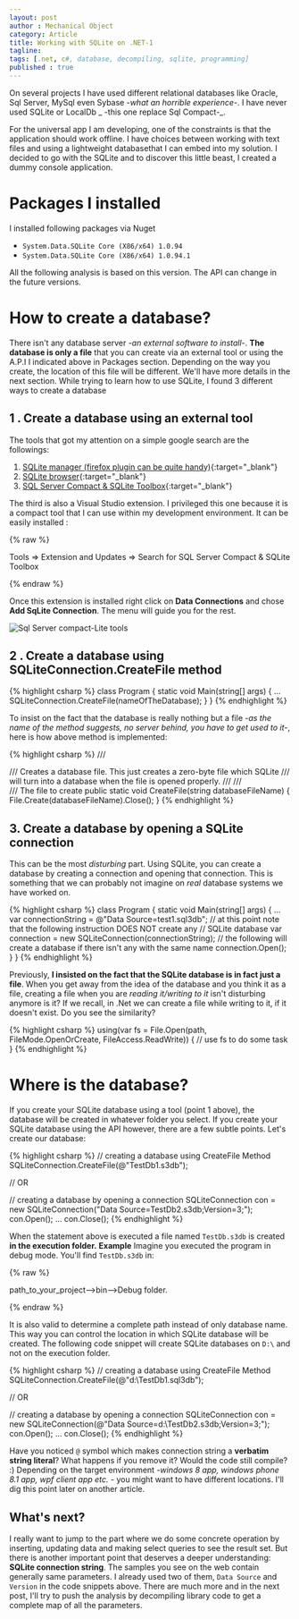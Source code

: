 ```yaml
---
layout: post
author : Mechanical Object
category: Article
title: Working with SQLite on .NET-1
tagline: 
tags: [.net, c#, database, decompiling, sqlite, programming]
published : true
---
```

On several projects I have used different relational databases like Oracle, Sql Server, 
MySql even Sybase _-what an horrible experience-_. I have never used SQLite or LocalDb _
-this one replace Sql Compact-_.

For the universal app I am developing, one of the constraints is that the application 
should work offline. I have choices between working with text files and using a 
lightweight databasethat I can embed into my solution. I decided to go with the SQLite 
and to discover this little beast, I created a dummy console application.

<!--more-->

# Packages I installed

I installed following packages via Nuget 

* `System.Data.SQLite Core (X86/x64) 1.0.94`
* `System.Data.SQLite Core (X86/x64) 1.0.94.1`

All the following analysis is based on this version. The API can change in the future 
versions.

# How to create a database?

There isn't any database server _-an external software to install-_. 
**The database is only a file** that you can create via an external tool or using 
the A.P.I I indicated above in Packages section. Depending on the way you create, 
the location of this file will be different. We'll have more details in the next 
section. While trying to learn how to use SQLite, I found 3 different ways to 
create a database

## 1 . Create a database using an external tool

The tools that got my attention on a simple google search are the followings:

1.  [SQLite manager (firefox plugin can be quite handy)](https://addons.mozilla.org/en-US/firefox/addon/sqlite-manager/){:target="_blank"}
2.  [SQLite browser](http://sourceforge.net/projects/sqlitebrowser/){:target="_blank"}
3.  [SQL Server Compact & SQLite Toolbox](http://sqlcetoolbox.codeplex.com/){:target="_blank"}

The third is also a Visual Studio extension. I privileged this one because it is a compact 
tool that I can use within my development environment. It can be easily installed :

{% raw %}

Tools ⇒ Extension and Updates ⇒ Search for SQL Server Compact & SQLite Toolbox

{% endraw %}


Once this extension is installed right click on **Data Connections** and chose 
**Add SqLite Connection**. The menu will guide you for the rest.

![Sql Server compact-Lite tools](http://i.imgur.com/HBvn7Us.png)



## 2 . Create a database using SQLiteConnection.CreateFile method

{% highlight csharp %}
class Program
{
    static void Main(string[] args)
    {
    ...
    SQLiteConnection.CreateFile(nameOfTheDatabase);
    }
}
{% endhighlight %}


To insist on the fact that the database is really nothing but a file 
_-as the name of the method suggests, no server behind, you have to get used to 
it-_, here is how above method is implemented:

{% highlight csharp %}
 /// <summary>
 /// Creates a database file.  This just creates a zero-byte file which SQLite
 ///             will turn into a database when the file is opened properly.
 /// 
 /// </summary>
 /// <param name="databaseFileName">The file to create</param>
 public static void CreateFile(string databaseFileName)
 {
   File.Create(databaseFileName).Close();
 }
{% endhighlight %}


## 3\. Create a database by opening a SQLite connection

This can be the most _disturbing_ part. Using SQLite, you can create a database by creating a connection and opening that connection. This is something that we can probably not imagine on _real_ database systems we have worked on.

{% highlight csharp %}
class Program
{
    static void Main(string[] args)
    {
        ...
        var connectionString = @"Data Source=test1.sql3db";
        // at this point note that the following instruction DOES NOT create any 
        // SQLite database
        var connection = new SQLiteConnection(connectionString);
        // the following will create a database if there isn't any with the same name
        connection.Open();
    }
}
{% endhighlight %}


Previously, **I insisted on the fact that the SQLite database is in fact just a file**. 
When you get away from the idea of the database and you think it as a file, creating 
a file when you are _reading it/writing to it_ isn't disturbing anymore is it? If we 
recall, in .Net we can create a file while writing to it, if it doesn't exist. 
Do you see the similarity?

{% highlight csharp %}
using(var fs = File.Open(path, FileMode.OpenOrCreate, FileAccess.ReadWrite))
{
    // use fs to do some task 
}
{% endhighlight %}


# Where is the database?

If you create your SQLite database using a tool (point 1 above), the database will be 
created in whatever folder you select. If you create your SQLite database using the API 
however, there are a few subtle points. Let's create our database:

{% highlight csharp %}
// creating a database using CreateFile Method
SQLiteConnection.CreateFile(@"TestDb1.s3db");

// OR

// creating a database by opening a connection
SQLiteConnection con = new SQLiteConnection("Data Source=TestDb2.s3db;Version=3;");
con.Open();
...
con.Close();
{% endhighlight %}


When the statement above is executed a file named `TestDb.s3db` is created 
**in the execution folder.** **Example** Imagine you executed the program in 
debug mode. You'll find `TestDb.s3db` in:

{% raw %}

path_to_your_project-->bin-->Debug folder.

{% endraw %}


It is also valid to determine a complete path instead of only database name. This way you 
can control the location in which SQLite database will be created. The following code 
snippet will create SQLite databases on `D:\` and not on the execution folder.

{% highlight csharp %}
// creating a database using CreateFile Method
SQLiteConnection.CreateFile(@"d:\TestDb1.sql3db");

// OR

// creating a database by opening a connection
SQLiteConnection con = new SQLiteConnection(@"Data Source=d:\TestDb2.s3db;Version=3;");
con.Open();
...
con.Close();
{% endhighlight %}


Have you noticed `@` symbol which makes connection string a **verbatim string literal**? 
What happens if you remove it? Would the code still compile? :) Depending on the target 
environment _-windows 8 app, windows phone 8.1 app, wpf client app etc. -_ you might want 
to have different locations. I'll dig this point later on another article.

## What's next?

I really want to jump to the part where we do some concrete operation by inserting, 
updating data and making select queries to see the result set. But there is another 
important point that deserves a deeper understanding: **SQLite connection string**. 
The samples you see on the web contain generally same parameters. I already used two 
of them, `Data Source` and `Version` in the code snippets above. There are much more 
and in the next post, I'll try to push the analysis by decompiling library code to get 
a complete map of all the parameters.